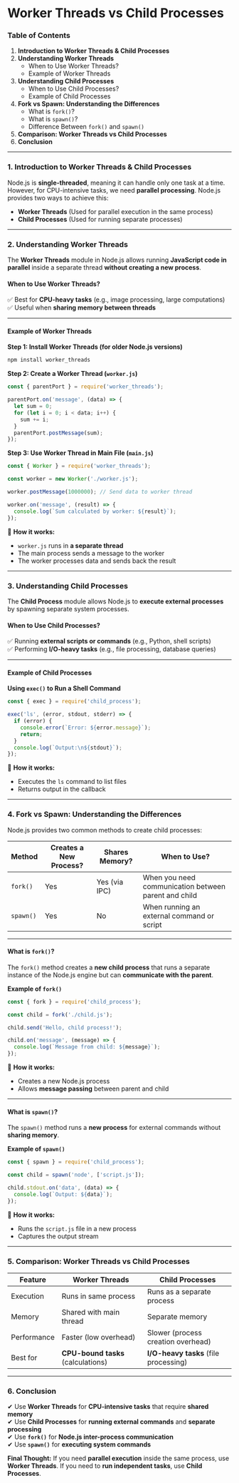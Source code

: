 # Worker Threads vs Child Processes

### **Table of Contents**

1. **Introduction to Worker Threads & Child Processes**
2. **Understanding Worker Threads**
   * When to Use Worker Threads?
   * Example of Worker Threads
3. **Understanding Child Processes**
   * When to Use Child Processes?
   * Example of Child Processes
4. **Fork vs Spawn: Understanding the Differences**
   * What is `fork()`?
   * What is `spawn()`?
   * Difference Between `fork()` and `spawn()`
5. **Comparison: Worker Threads vs Child Processes**
6. **Conclusion**

***

### **1. Introduction to Worker Threads & Child Processes**

Node.js is **single-threaded**, meaning it can handle only one task at a time. However, for CPU-intensive tasks, we need **parallel processing**. Node.js provides two ways to achieve this:

* **Worker Threads** (Used for parallel execution in the same process)
* **Child Processes** (Used for running separate processes)

***

### **2. Understanding Worker Threads**

The **Worker Threads** module in Node.js allows running **JavaScript code in parallel** inside a separate thread **without creating a new process**.

#### **When to Use Worker Threads?**

✅ Best for **CPU-heavy tasks** (e.g., image processing, large computations)\
✅ Useful when **sharing memory between threads**

***

#### **Example of Worker Threads**

**Step 1: Install Worker Threads (for older Node.js versions)**

```bash
npm install worker_threads
```

**Step 2: Create a Worker Thread (`worker.js`)**

```javascript
const { parentPort } = require('worker_threads');

parentPort.on('message', (data) => {
  let sum = 0;
  for (let i = 0; i < data; i++) {
    sum += i;
  }
  parentPort.postMessage(sum);
});
```

**Step 3: Use Worker Thread in Main File (`main.js`)**

```javascript
const { Worker } = require('worker_threads');

const worker = new Worker('./worker.js');

worker.postMessage(1000000); // Send data to worker thread

worker.on('message', (result) => {
  console.log(`Sum calculated by worker: ${result}`);
});
```

📌 **How it works:**

* `worker.js` runs in **a separate thread**
* The main process sends a message to the worker
* The worker processes data and sends back the result

***

### **3. Understanding Child Processes**

The **Child Process** module allows Node.js to **execute external processes** by spawning separate system processes.

#### **When to Use Child Processes?**

✅ Running **external scripts or commands** (e.g., Python, shell scripts)\
✅ Performing **I/O-heavy tasks** (e.g., file processing, database queries)

***

#### **Example of Child Processes**

**Using `exec()` to Run a Shell Command**

```javascript
const { exec } = require('child_process');

exec('ls', (error, stdout, stderr) => {
  if (error) {
    console.error(`Error: ${error.message}`);
    return;
  }
  console.log(`Output:\n${stdout}`);
});
```

📌 **How it works:**

* Executes the `ls` command to list files
* Returns output in the callback

***

### **4. Fork vs Spawn: Understanding the Differences**

Node.js provides two common methods to create child processes:

| Method    | Creates a New Process? | Shares Memory? | When to Use?                                         |
| --------- | ---------------------- | -------------- | ---------------------------------------------------- |
| `fork()`  | Yes                    | Yes (via IPC)  | When you need communication between parent and child |
| `spawn()` | Yes                    | No             | When running an external command or script           |

***

#### **What is `fork()`?**

The `fork()` method creates a **new child process** that runs a separate instance of the Node.js engine but can **communicate with the parent**.

**Example of `fork()`**

```javascript
const { fork } = require('child_process');

const child = fork('./child.js');

child.send('Hello, child process!');

child.on('message', (message) => {
  console.log(`Message from child: ${message}`);
});
```

📌 **How it works:**

* Creates a new Node.js process
* Allows **message passing** between parent and child

***

#### **What is `spawn()`?**

The `spawn()` method runs a **new process** for external commands without **sharing memory**.

**Example of `spawn()`**

```javascript
const { spawn } = require('child_process');

const child = spawn('node', ['script.js']);

child.stdout.on('data', (data) => {
  console.log(`Output: ${data}`);
});
```

📌 **How it works:**

* Runs the `script.js` file in a new process
* Captures the output stream

***

### **5. Comparison: Worker Threads vs Child Processes**

| Feature     | Worker Threads                     | Child Processes                       |
| ----------- | ---------------------------------- | ------------------------------------- |
| Execution   | Runs in same process               | Runs as a separate process            |
| Memory      | Shared with main thread            | Separate memory                       |
| Performance | Faster (low overhead)              | Slower (process creation overhead)    |
| Best for    | **CPU-bound tasks** (calculations) | **I/O-heavy tasks** (file processing) |

***

### **6. Conclusion**

✔ Use **Worker Threads** for **CPU-intensive tasks** that require **shared memory**\
✔ Use **Child Processes** for **running external commands** and **separate processing**\
✔ Use **`fork()`** for **Node.js inter-process communication**\
✔ Use **`spawn()`** for **executing system commands**

**Final Thought:** If you need **parallel execution** inside the same process, use **Worker Threads**. If you need to **run independent tasks**, use **Child Processes**.
